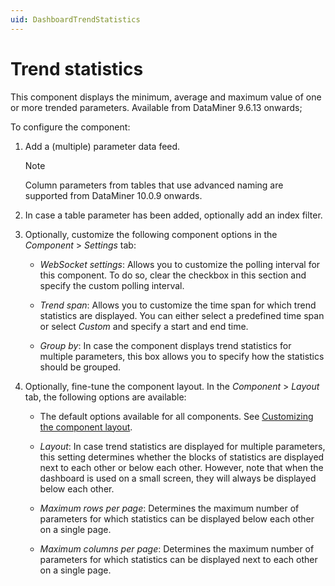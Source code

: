 ```yaml
---
uid: DashboardTrendStatistics
---
```


# Trend statistics

This component displays the minimum, average and maximum value of one or more trended parameters. Available from DataMiner 9.6.13 onwards;

To configure the component:

1. Add a (multiple) parameter data feed.

   > [!NOTE]
   > Column parameters from tables that use advanced naming are supported from DataMiner 10.0.9 onwards.

1. In case a table parameter has been added, optionally add an index filter.

1. Optionally, customize the following component options in the *Component* > *Settings* tab:

   - *WebSocket settings*: Allows you to customize the polling interval for this component. To do so, clear the checkbox in this section and specify the custom polling interval.

   - *Trend span*: Allows you to customize the time span for which trend statistics are displayed. You can either select a predefined time span or select *Custom* and specify a start and end time.

   - *Group by*: In case the component displays trend statistics for multiple parameters, this box allows you to specify how the statistics should be grouped.

1. Optionally, fine-tune the component layout. In the *Component* > *Layout* tab, the following options are available:

   - The default options available for all components. See [Customizing the component layout](xref:Configuring_dashboard_components#customizing-the-component-layout).

   - *Layout*: In case trend statistics are displayed for multiple parameters, this setting determines whether the blocks of statistics are displayed next to each other or below each other. However, note that when the dashboard is used on a small screen, they will always be displayed below each other.

   - *Maximum rows per page*: Determines the maximum number of parameters for which statistics can be displayed below each other on a single page.

   - *Maximum columns per page*: Determines the maximum number of parameters for which statistics can be displayed next to each other on a single page.
